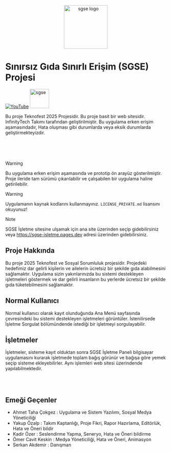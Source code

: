 <div align="center">
  <a href="https://sgse.pages.dev/" target="_blank"><img width="136" src="https://raw.githubusercontent.com/InfinityTechnologys/SGSE_Prototip/refs/heads/main/image/site_ikon.ico" alt="sgse logo" /></a>
</div>

# Sınırsız Gıda Sınırlı Erişim (SGSE) Projesi

[![YouTube](https://img.icons8.com/color/48/000000/youtube-play.png)](https://www.youtube.com/@InfinityTechnologys)
<a href="https://sgse.pages.dev/" target="_blank">
    <img src="https://raw.githubusercontent.com/InfinityTechnologys/SGSE_Prototip/refs/heads/main/image/site_ikon.ico" alt="sgse" width="60">
</a>

Bu proje Teknofest 2025 Projesidir. Bu proje basit bir web sitesidir. InfinityTech Takımı tarafından geliştirilmiştir. Bu uygulama erken erişim aşamasındadır, Hata oluşması gibi durumlarda veya eksik durumlarda geliştirmekteyizdir.

<br>
<br>
<br>

>[!WARNING]
>Bu uygulama erken erişim aşamasında ve prototip ön arayüz gösterilmiştir. Proje ileride tam sürümü çıkarılabilir ve çalışabilen bir uygulama haline getirilebilir.

>[!WARNING]
>Uygulamanın kaynak kodlarını kullanmayınız. `LICENSE_PRIVATE.md` lisansını okuyunuz!

>[!NOTE]
>SGSE İşletme sitesine ulşamak için ana site üzerinden seçip gidebilirsiniz veya https://sgse-isletme.pages.dev adresi üzerinden gidebilirsiniz.

## Proje Hakkında
Bu proje 2025 Teknofest ve Sosyal Sorumluluk projesidir. Projedeki hedefimiz dar gelirli kişilerin ve ailelerin ücretsiz bir şekilde gıda alabilmesini sağlamaktır. Uygulama sizin yakınlarınızda bu sistemi destekleyen işletmeleri göstermek ve dar gelirli insanların bu yerlerde ücretsiz bir şekilde gıda tüketebilmesini sağlamaktır.

## Normal Kullanıcı
Normal kullanıcı olarak kayıt olunduğunda Ana Menü sayfasında çevresindeki bu sistemi destekleyen işletmeleri görüntüler. İstenilirsede İşletme Sorgulat bölümündende istediği bir işletmeyi sorgulayabilir.

## İşletmeler 
İşletmeler, sisteme kayıt olduktan sonra SGSE İşletme Paneli bilgisayar uygulamasını kurarak işletmede toplam bağış görünür ve bağışa göre yemek seçip sisteme ekleyebilirler. Aynı işlemleri web sitesi üzerindende yapılabilmektedir.

<br>
<br>

## Emeği Geçenler
- Ahmet Taha Çokgez : Uygulama ve Sistem Yazılımı, Sosyal Medya Yöneticiliği
- Yakup Özalp : Takım Kaptanlığı, Proje Fikri, Rapor Hazırlama, Editörlük, Hata ve Öneri bildir
- Kadir Özer : Seslendirme Yapma, Seneryo, Hata ve Öneri bildirme
- Ömer Cavit Keskin : Medya Yöneticiliği, Hata ve Öneri, Animasyon
- Serkan Akdemir : Danışman

